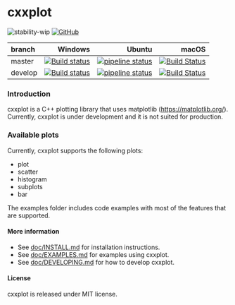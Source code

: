 cxxplot
==============

![stability-wip](https://img.shields.io/badge/stability-work_in_progress-lightgrey.svg)
[![GitHub](https://img.shields.io/github/license/avramidis/cxxplot)](https://github.com/avramidis/cxxplot/blob/master/LICENSE)

branch | Windows | Ubuntu | macOS 
| :--- | ---: | ---: | ---: |
| master | [![Build status](https://ci.appveyor.com/api/projects/status/1b5kmevuiem6qh78/branch/master?svg=true)](https://ci.appveyor.com/project/avramidis/cxxplot/branch/master) | [![pipeline status](https://gitlab.com/avramidis/cxxplot/badges/master/pipeline.svg)](https://gitlab.com/avramidis/cxxplot/commits/master) | [![Build Status](https://travis-ci.org/avramidis/cxxplot.svg?branch=master)](https://travis-ci.org/avramidis/cxxplot/branches)
| develop | [![Build status](https://ci.appveyor.com/api/projects/status/1b5kmevuiem6qh78/branch/develop?svg=true)](https://ci.appveyor.com/project/avramidis/cxxplot/branch/develop) | [![pipeline status](https://gitlab.com/avramidis/cxxplot/badges/develop/pipeline.svg)](https://gitlab.com/avramidis/cxxplot/commits/develop) | [![Build Status](https://travis-ci.org/avramidis/cxxplot.svg?branch=develop)](https://travis-ci.org/avramidis/cxxplot/branches)

### Introduction
cxxplot is a C++ plotting library that uses matplotlib (https://matplotlib.org/). Currently, cxxplot is under development and it is not suited for production.  

### Available plots

Currently, cxxplot supports the following plots:

* plot
* scatter
* histogram
* subplots
* bar

The examples folder includes code examples with most of the features that are supported.

#### More information
* See [doc/INSTALL.md](doc/INSTALL.md) for installation instructions.
* See [doc/EXAMPLES.md](doc/EXAMPLES.md) for examples using cxxplot.
* See [doc/DEVELOPING.md](doc/DEVELOPING.md) for how to develop cxxplot.

#### License
cxxplot is released under MIT license.
